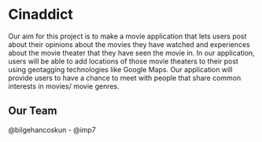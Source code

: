 # Cinaddict

Our aim for this project is to make a movie application that lets users post about their opinions about
the movies they have watched and  experiences about the movie theater that they have seen the movie
in. In our application, users  will be able to add locations of those movie theaters to their post using
geotagging technologies like Google Maps. Our application will provide users to have a chance to meet
with people that share common interests in movies/ movie genres.

## Our Team

@bilgehancoskun - @imp7

